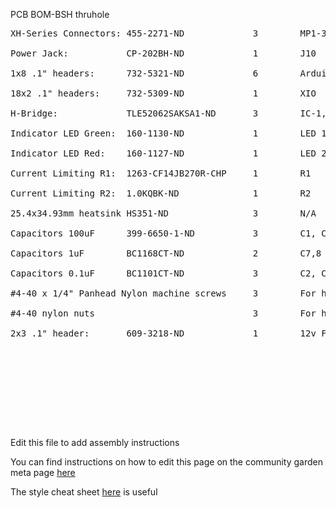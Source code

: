 PCB BOM-BSH thruhole

<pre>
XH-Series Connectors: 455-2271-ND             3        MP1-3 <br>
Power Jack:           CP-202BH-ND             1        J10 <br>
1x8 .1" headers:      732-5321-ND             6        Arduino Pwr, ADCL, ADCH, Comm., PWML, PWMH <br>
18x2 .1" headers:     732-5309-ND             1        XIO <br>
H-Bridge:             TLE52062SAKSA1-ND       3        IC-1,2,3 <br>
Indicator LED Green:  160-1130-ND             1        LED 1: 5V <br>
Indicator LED Red:    160-1127-ND             1        LED 2: 12V <br>
Current Limiting R1:  1263-CF14JB270R-CHP     1        R1 <br>
Current Limiting R2:  1.0KQBK-ND              1        R2 <br>
25.4x34.93mm heatsink HS351-ND                3        N/A <br>
Capacitors 100uF      399-6650-1-ND           3        C1, C3, C5 <br>
Capacitors 1uF        BC1168CT-ND             2        C7,8 <br>
Capacitors 0.1uF      BC1101CT-ND             3        C2, C4, C6 <br>
#4-40 x 1/4" Panhead Nylon machine screws     3        For heat sinks <br>
#4-40 nylon nuts                              3        For heat sinks <br>
2x3 .1" header:       609-3218-ND             1        12v Fan Header <br>
<br>
<br>
<br>
<br>
</Pre>




Edit this file to add assembly instructions

You can find instructions on how to edit this page on the community garden meta page [here](http://maslowcommunitygarden.org/Website.html?instructions=true)



The style cheat sheet [here](https://github.com/adam-p/markdown-here/wiki/Markdown-Cheatsheet) is useful
